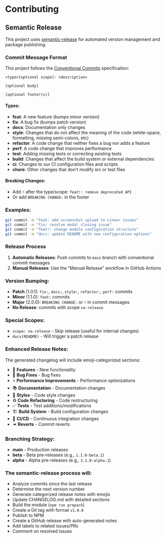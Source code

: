 # Contributing

## Semantic Release

This project uses [semantic-release](https://semantic-release.gitbook.io/) for automated version management and package publishing.

### Commit Message Format

This project follows the [Conventional Commits](https://conventionalcommits.org/) specification:

```
<type>[optional scope]: <description>

[optional body]

[optional footer(s)]
```

#### Types:
- **feat**: A new feature (bumps minor version)
- **fix**: A bug fix (bumps patch version)
- **docs**: Documentation only changes
- **style**: Changes that do not affect the meaning of the code (white-space, formatting, missing semi-colons, etc)
- **refactor**: A code change that neither fixes a bug nor adds a feature
- **perf**: A code change that improves performance
- **test**: Adding missing tests or correcting existing tests
- **build**: Changes that affect the build system or external dependencies
- **ci**: Changes to our CI configuration files and scripts
- **chore**: Other changes that don't modify src or test files

#### Breaking Changes:
- Add `!` after the type/scope: `feat!: remove deprecated API`
- Or add `BREAKING CHANGE:` in the footer

### Examples:
```bash
git commit -m "feat: add screenshot upload to Linear issues"
git commit -m "fix: resolve modal closing issue"
git commit -m "feat!: change module configuration structure"
git commit -m "docs: update README with new configuration options"
```

### Release Process

1. **Automatic Releases**: Push commits to `main` branch with conventional commit messages
2. **Manual Releases**: Use the "Manual Release" workflow in GitHub Actions

### Version Bumping:
- **Patch** (1.0.1): `fix:`, `docs:`, `style:`, `refactor:`, `perf:` commits
- **Minor** (1.1.0): `feat:` commits  
- **Major** (2.0.0): `BREAKING CHANGE:` or `!` in commit messages
- **No Release**: commits with scope `no-release`

### Special Scopes:
- `scope: no-release` - Skip release (useful for internal changes)
- `docs(README)` - Will trigger a patch release

### Enhanced Release Notes:
The generated changelog will include emoji-categorized sections:
- 🚀 **Features** - New functionality 
- 🐛 **Bug Fixes** - Bug fixes
- ⚡ **Performance Improvements** - Performance optimizations
- 📚 **Documentation** - Documentation changes
- 🎨 **Styles** - Code style changes
- ♻️ **Code Refactoring** - Code restructuring
- ✅ **Tests** - Test additions/modifications
- 🏗️ **Build System** - Build configuration changes
- 👷 **CI/CD** - Continuous integration changes
- ⏪ **Reverts** - Commit reverts

### Branching Strategy:
- **main** - Production releases
- **beta** - Beta pre-releases (e.g., `1.1.0-beta.1`)
- **alpha** - Alpha pre-releases (e.g., `1.1.0-alpha.1`)

### The semantic-release process will:
- Analyze commits since the last release
- Determine the next version number
- Generate categorized release notes with emojis
- Update CHANGELOG.md with detailed sections
- Build the module (`npm run prepack`)
- Create a Git tag with format `v1.0.0`
- Publish to NPM
- Create a GitHub release with auto-generated notes
- Add labels to related issues/PRs
- Comment on resolved issues